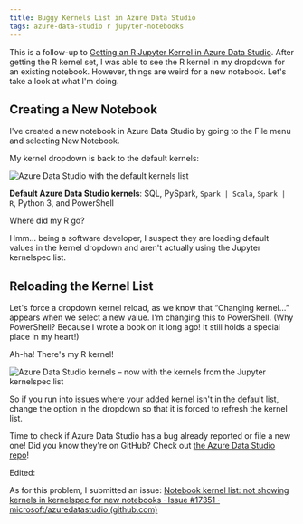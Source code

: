 ```yaml
---
title: Buggy Kernels List in Azure Data Studio
tags: azure-data-studio r jupyter-notebooks
---
```


This is a follow-up to [Getting an R Jupyter Kernel in Azure Data Studio]({{site.baseurl}}/2021/10/13/getting-an-r-jupyer-kernel-in-azure-data-studio). After getting the R kernel set, I was able to see the R kernel in my dropdown for an existing notebook. However, things are weird for a new notebook. Let's take a look at what I'm doing.

## Creating a New Notebook

I've created a new notebook in Azure Data Studio by going to the File menu and selecting New Notebook.

My kernel dropdown is back to the default kernels:

![Azure Data Studio with the default kernels list]({{site.baseurl}}/assets/images/posts/2021-10-13/ads-kernels-default-list.png)

**Default Azure Data Studio kernels**: SQL, PySpark, `Spark | Scala`, `Spark | R`, Python 3, and PowerShell

Where did my R go?

Hmm… being a software developer, I suspect they are loading default values in the kernel dropdown and aren't actually using the Jupyter kernelspec list.

## Reloading the Kernel List

Let's force a dropdown kernel reload, as we know that “Changing kernel…” appears when we select a new value. I'm changing this to PowerShell. (Why PowerShell? Because I wrote a book on it long ago! It still holds a special place in my heart!)

Ah-ha! There's my R kernel!

![Azure Data Studio kernels – now with the kernels from the Jupyter kernelspec list]({{site.baseurl}}/assets/images/posts/2021-10-13/ads-kernels-updated.png)

So if you run into issues where your added kernel isn't in the default list, change the option in the dropdown so that it is forced to refresh the kernel list.

Time to check if Azure Data Studio has a bug already reported or file a new one! Did you know they're on GitHub? Check out [the Azure Data Studio repo](https://github.com/Microsoft/azuredatastudio/)!

Edited:

As for this problem, I submitted an issue: [Notebook kernel list: not showing kernels in kernelspec for new notebooks · Issue #17351 · microsoft/azuredatastudio (github.com)](https://github.com/microsoft/azuredatastudio/issues/17351)